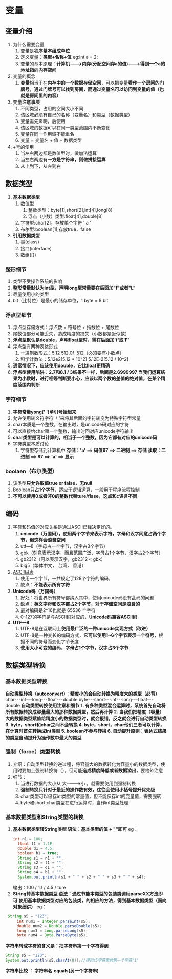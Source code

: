 # 变量
## 变量介绍
1. 为什么需要变量
   1. 变量是**程序基本组成单位**
   1. 定义变量：**类型+名称+值**
  eg:int a = 2;
   2. 变量的基本原理：**计算机--->内存(分配空间存a的值)--->得到一个a的地址指向内存空间**
2. 变量的概念
   1. **变量**相当于在**内存中的一个数据存储空间**，可以把变量**看作一个房间的门牌号，通过门牌号可以找到房间，而通过变量名可以访问到变量的值（也就是房间里的内容）**
3. 变量**注意事项**
   1.  不同类型，占用的空间大小不同
   2.  该区域必须有自己的名称（变量名）和类型（数据类型）
   3.  变量需先声明，后使用
   4.  该区域的数据可以在同一类型范围内不断变化
   5.  变量在同一作用域不能重名
   6.  变量 = 变量名 + 值 + 数据类型
4. +号的使用
   1. 当左右两边都是数值型时，做加法运算
   2. 当左右两边有**一方是字符串，则做拼接运算**
   3. 从上到下，从左到右
## 数据类型
   1. **基本数据类型**
      1. 数值型
         1. 整数类型：byte[1],short[2],int[4],long[8]
         2. 浮点（小数）类型:float[4],double[8]
      2. 字符型:char[2]，存放单个字符 ' a '
      3. 布尔型:boolean[1],存放true，false
   2. **引用数据类型**
      1. 类(class)
      2. 接口(interface)
      3. 数组([])
### **整形细节**
   1. 类型不受操作系统的影响
   2. **整形常量默认为int型，声明long型常量要在后面加"l"或者"L"**
   3. 尽量使用小的类型
   4. bit（比特位）是最小的储存单位，1 byte = 8 bit
### **浮点型细节**
   1. 浮点型存储方式：浮点数 = 符号位 + 指数位 + 尾数位
   2. 尾数位部分可能丢失，造成精度的损失（小数都是近似数）
   3. **浮点型默认是double，声明float型时，需在后面加'f'或'F'**
   4. 浮点型有两种表达形式
       1. 十进制数形式：5.12 512.0f .512（必须要有小数点）
       2. 科学计数法：5.12e2[5.12 * 10^2] 5.12E-2[5.12 / 10^2]
   5. **通常情况下，应该使用double，它比float更精确**
   6. **浮点型使用陷阱：2.7和8.1 / 3结果不一样，后面是2.6999997
      当我们运算结果为小数时，进行相等判断要小心，应该以两个数的差值的绝对值，在某个精度范围内判断**
### **字符细节**
   1. **字符常量yong(' ')单引号括起来**
   2. 允许使用转义符字符' \ '来将其后面的字符转变为特殊字符型常量
   3. char本质是一个整数，在输出时，是unicode码对应的字符
   4. 可以直接给char赋一个整数，输出时回对应unicode字符输出
   5. **char类型是可以计算的，相当于一个整数，因为它都有对应的unicode码**
   6. 字符类型本质讨论
      1. 字符型存储到计算机中
          **存储：'a' ==> 码值97 ==> 二进制 ==> 存储
          读取：二进制 ==> 97 ==> 'a' ==> 显示**
### **boolaen（布尔类型）**
   1. 该类型**只允许取值true or false，无null**
   2. Boolean只**占1个字节**，适应于逻辑运算，一般用于程序流程控制
   3. **不可以使用0或者非0的整数代替ture/flase，这点和c语言不同**
## 编码
   1. 字符和码值的对应关系是通过ASCII已经决定好的。
      1. **unicode（万国码），使用两个字节来表示字符，字母和汉字同意占两个字节，但这样会浪费空间**
      2. utf—8（字母占一个字节，汉字占3个字节）
      3. gbk（刻意表示汉字，而且范围广泛，字母占1个字节，汉字占2个字节）
      4. gb2312（可以表示汉字，gb2312 < gbk）
      5. big5（繁体中文， 台湾， 香港）
   2. [ASCII码表](http://c.biancheng.net/c/ascii/)
      1. 使用一个字节，一共规定了128个字符的编码，
      2. 缺点：**不能表示所有字符**
   3. **Unicode码（万国码）**
      1. 好处：将世界所有符号都纳入其中，使用unicode码没有乱码的问题
      2. 缺点：**英文字母和汉字都占2个字节，对于存储空间是浪费的**
      3. 最对编码是2^16也就是 65536 个字符
      4. 0-127的字符是与ASCII码对应的，**Unicode码兼容ASCII码**
   4. **UTF—8**
      1. UTF-8是在互联网上**使用最广泛的一种unicode实现方式（改进）**
      2. UTF-8是一种变长的编码方式，**它可以使用1~6个字节表示一个符号**，根据不同的符号而变化字节长度
      3. **使用大小可变的编码，字母占1个字节，汉字占3个字节**
## 数据类型转换
### **基本数据类型转换**
   **自动类型转换（autoconvert）：精度小的会自动转换为精度大的类型（必背）**
   char---int---long---float---double
   byte---short---int---long---float---double
   **自动类型转换使用注意和细节**
      **1. 有多种类型混合运算时，系统首先自动将所有数据转换成容量最大的那种数据类型，然后再计算
      2. 当我们把精度（容量）大的数据类型赋值给精度小的数据类型时，就会报错，反之就会进行自动类型转换
      3. byte，short和char之间不会转换
      4. byte，short，char他们三者可以计算，在计算时首先转换成int类型
      5. boolean不参与转换
      6. 自动提升原则：表达式结果的类型自动提升为操作数中最大的类型**
### 强制（force）类型转换
   1. 介绍：自动类型转换的逆过程，将容量大的数据转化为容量小的数据类型，使用时要加上强制转换符（），但可能**造成精度降低或者数据溢出**，要格外注意
   2. 细节：
      1. 当进行数据的大小从 大---->小 ，就需要使用到强制转换
      2. **强制转换只针对于最近的操作数有效，往往会使用小括号提升优先级**
      3. char类型可以储存int类型的常量值，但不能保存int的变量值，需要强转
      4. byte和short,char类型在进行运算时，当作int类型处理
### 基本数据类型和String类型的转换
   1. **基本数据类型转String类型
   语法：基本类型的值 + ""即可**
   eg：
      ```java
      int n1 = 100;
		float f1 = 1.1F;
		double d1 = 4.5;
		boolean b1 = true;
		String s1 = n1 + "";
		String s2 = f1 + "";
		String s3 = d1 + "";
		String s4 = b1 + "";
		System.out.println(s1 + " " + s2 + " " + s3 + " " + s4);
      ```
      输出：100 / 1.1 / 4.5 / ture
   2. **String转基本数据类型
   语法：通过节能本类型的包装类调用parseXX方法即可**
   **使用基本数据类型对应的包装类，的相应的方法，得到基本数据类型（面向对象细讲）**
   eg：
   ```java
   	String s5 = "123";
		int num1 = Integer.parseInt(s5);
		double num2 = Double.parseDouble(s5);
		long num3 = Long.parseLong(s5);
		byte num4 = Byte.ParseByte(s5);
   ```
   **字符串转成字符的含义是：把字符串第一个字符得到**
   ```java
   String s5 = "123";
   System.out.println(s5.charAt(0));//得到s5字符串的第一个字符'1'
   ```
   **字符串比较 ： 字符串名.equals(另一个字符串)**